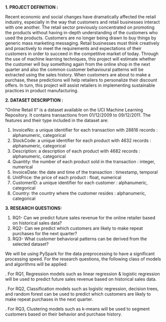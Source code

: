 **1. PROJECT DEFINITION :** 

Recent economic and social changes have dramatically affected the retail industry, especially in the way that customers and retail businesses interact with one another. The retail sector previously concentrated on promoting the products without having in-depth understanding of the customers who used the products. Customers are no longer being drawn to buy things by generic mass marketing messaging. Retail businesses must think creatively and proactively to meet the requirements and expectations of their customers in order to succeed in the competitive market of today. Through the use of machine learning techniques, this project will estimate whether the customer will buy something again from the online shop in the next quarter and also the common customer behavioural patterns will be extracted using the sales history. When customers are about to make a purchase, these predictions will help retailers to personalize their discount offers. In turn, this project will assist retailers in implementing sustainable practices in product manufacturing.

**2. DATASET DESCRIPTION :**

"Online Retail II" is a dataset available on the UCI Machine Learning Repository. It contains transactions from 01/12/2009 to 09/12/2011. The features and their type included in the dataset are:

1. InvoiceNo: a unique identifier for each transaction with 28816 records : alphanumeric, categorical
2. StockCode: a unique identifier for each product with 4632 records : alphanumeric, categorical
3. Description: a description of each product with 4682 records : alphanumeric, categorical
4. Quantity: the number of each product sold in the transaction  : integer, numerical
5. InvoiceDate: the date and time of the transaction : timestamp, temporal
6. UnitPrice: the price of each product : float, numerical
7. CustomerID: a unique identifier for each customer : alphanumeric, categorical
8. Country: the country where the customer resides : alphanumeric, categorical

**3. RESEARCH QUESTIONS:**

1. RQ1- Can we predict future sales revenue for the online retailer based on historical sales data?
2. RQ2- Can we predict which customers are likely to make repeat purchases for the next quarter?
3. RQ3- What customer behavioral patterns can be derived from the selected dataset?

We will be using PySpark for the data preprocessing to have a significant processing speed. For the research questions, the following class of models and algorithms will be applied:

. For RQ1, Regression models such as linear regression & logistic regression will be used to predict future sales revenue based on historical sales data.

. For RQ2, Classification models such as logistic regression, decision trees, and random forest can be used to predict which customers are likely to make repeat purchases in the next quarter.

. For RQ3, Clustering models such as k-means will be used to segment customers based on their behavior and purchase history.



